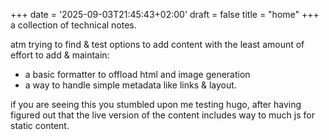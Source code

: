 +++
date = '2025-09-03T21:45:43+02:00'
draft = false
title = "home"
+++
a collection of technical notes.

atm trying to find & test options to add content with the least amount
of effort to add & maintain:
* a basic formatter to offload html and image generation
* a way to handle simple metadata like links & layout.

if you are seeing this you stumbled upon me testing hugo, after having
figured out that the live version of the content includes way to much
js for static content.
